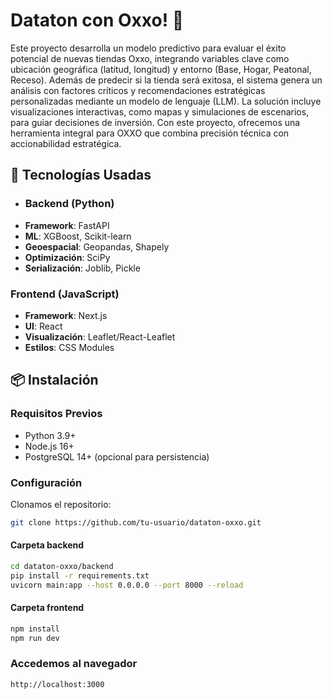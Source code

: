 # Dataton con Oxxo! 🚀

Este proyecto desarrolla un modelo predictivo para evaluar el éxito potencial de nuevas tiendas Oxxo, integrando variables clave como ubicación geográfica (latitud, longitud) y entorno (Base, Hogar, Peatonal, Receso). Además de predecir si la tienda será exitosa, el sistema genera un análisis con factores críticos y recomendaciones estratégicas personalizadas mediante un modelo de lenguaje (LLM). La solución incluye visualizaciones interactivas, como mapas y simulaciones de escenarios, para guiar decisiones de inversión. Con este proyecto, ofrecemos una herramienta integral para OXXO que combina precisión técnica con accionabilidad estratégica.

## 🧰 Tecnologías Usadas

- ### Backend (Python)
- **Framework**: FastAPI
- **ML**: XGBoost, Scikit-learn
- **Geoespacial**: Geopandas, Shapely
- **Optimización**: SciPy
- **Serialización**: Joblib, Pickle

### Frontend (JavaScript)
- **Framework**: Next.js
- **UI**: React
- **Visualización**: Leaflet/React-Leaflet
- **Estilos**: CSS Modules

## 📦 Instalación

### Requisitos Previos
- Python 3.9+
- Node.js 16+
- PostgreSQL 14+ (opcional para persistencia)

### Configuración
Clonamos el repositorio:
```bash
git clone https://github.com/tu-usuario/dataton-oxxo.git
```

#### Carpeta backend
```bash
cd dataton-oxxo/backend
pip install -r requirements.txt
uvicorn main:app --host 0.0.0.0 --port 8000 --reload
```
#### Carpeta frontend
```bash
npm install
npm run dev
```

### Accedemos al navegador
```bash
http://localhost:3000
```
